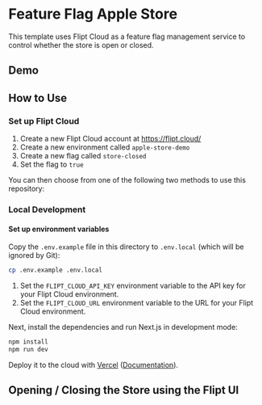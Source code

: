 # Feature Flag Apple Store

This template uses Flipt Cloud as a feature flag management service to control whether the store is open or closed.

## Demo

## How to Use

### Set up Flipt Cloud

1. Create a new Flipt Cloud account at https://flipt.cloud/
2. Create a new environment called `apple-store-demo`
3. Create a new flag called `store-closed`
4. Set the flag to `true`

You can then choose from one of the following two methods to use this repository:

### Local Development

#### Set up environment variables

Copy the `.env.example` file in this directory to `.env.local` (which will be ignored by Git):

```bash
cp .env.example .env.local
```

1. Set the `FLIPT_CLOUD_API_KEY` environment variable to the API key for your Flipt Cloud environment.
2. Set the `FLIPT_CLOUD_URL` environment variable to the URL for your Flipt Cloud environment.

Next, install the dependencies and run Next.js in development mode:

```bash
npm install
npm run dev
```

Deploy it to the cloud with [Vercel](https://vercel.com/new?utm_source=github&utm_medium=readme&utm_campaign=edge-middleware-eap) ([Documentation](https://nextjs.org/docs/deployment)).

## Opening / Closing the Store using the Flipt UI


